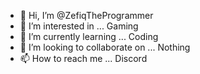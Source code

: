 - 👋 Hi, I’m @ZefiqTheProgrammer
- 👀 I’m interested in ... Gaming
- 🌱 I’m currently learning ... Coding
- 💞️ I’m looking to collaborate on ... Nothing 
- 📫 How to reach me ... Discord

<!---
ZefiqTheProgrammer/ZefiqTheProgrammer is a ✨ special ✨ repository because its `README.md` (this file) appears on your GitHub profile.
You can click the Preview link to take a look at your changes.
--->
